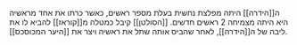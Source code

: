 ה[[הידרה]] היתה מפלצת נחשית בעלת מספר ראשים, כאשר כרתו את אחד מראשיה היא היתה מצמיחה 2 ראשים חדשים.
[[הסולטן]] קיבל כמטלה מ[[קוראז]] להביא לו את ליבה של ה[[הידרה]], לאחר שהביס אותה שתל את ראשיה ויצר את [[היער המכוסכס]].